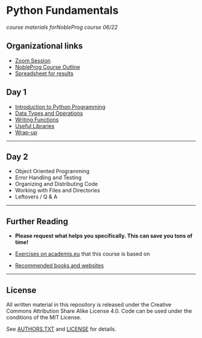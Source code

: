# Python Fundamentals

*course materials forNobleProg course 06/22*

## Organizational links

* [Zoom Session](https://us06web.zoom.us/j/82013751524?pwd=SVJ0MDhwZmdRWkFMM2JJaW1JU0J3Zz09)
* [NobleProg Course Outline](https://www.nobleprog.ro/en/cc/pyprfu/)
* [Spreadsheet for results](https://docs.google.com/spreadsheets/d/1Q9s-KTkw8_HvkJZO_hcMXw01m9w9HVGGBaAU8oZ4gsM/edit?usp=sharing)

## Day 1

* [Introduction to Python Programming](getting_started/README.md)
* [Data Types and Operations](data_structures/README.md)
* [Writing Functions](writing_functions/README.md)
* [Useful Libraries](useful_libraries/README.md)
* [Wrap-up](https://app.funretrospectives.com/agendas/-N3uScD1g9VIZGBmareX)

----

## Day 2

* Object Oriented Programming
* Error Handling and Testing
* Organizing and Distributing Code
* Working with Files and Directories
* Leftovers / Q & A

----

## Further Reading

* **Please request what helps you specifically. This can save you tons of time!**

* [Exercises on academis.eu](https://www.academis.eu) that this course is based on
* [Recommended books and websites](https://www.academis.eu/posts/python_basics/appendix/links.md)

----

## License

All written material in this repository is released under the Creative Commons Attribution Share Alike License 4.0.
Code can be used under the conditions of the MIT License.

See [AUTHORS.TXT](AUTHORS.TXT) and [LICENSE](LICENSE) for details.
